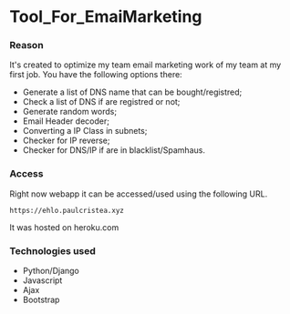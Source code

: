 # Tool_For_EmaiMarketing
### Reason
It's created to optimize my team email marketing work of my team at my first job.
You have the following options there:
- Generate a list of DNS name that can be bought/registred;
- Check a list of DNS if are registred or not;
- Generate random words;
- Email Header decoder;
- Converting a IP Class in subnets;
- Checker for IP reverse;
- Checker for DNS/IP if are in blacklist/Spamhaus.
### Access
Right now webapp it can be accessed/used using the following URL.
```
https://ehlo.paulcristea.xyz
```
It was hosted on heroku.com
### Technologies used
- Python/Django
- Javascript
- Ajax
- Bootstrap
